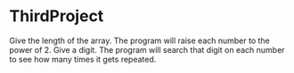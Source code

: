 # ThirdProject
Give the length of the array. The program will raise each number to the power of 2.
Give a digit. The program will search that digit on each number to see how many times it gets repeated.
